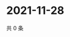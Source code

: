 # 2021-11-28

共 0 条

<!-- BEGIN WEIBO -->
<!-- 最后更新时间 Sun Nov 28 2021 07:20:47 GMT+0800 (China Standard Time) -->

<!-- END WEIBO -->
